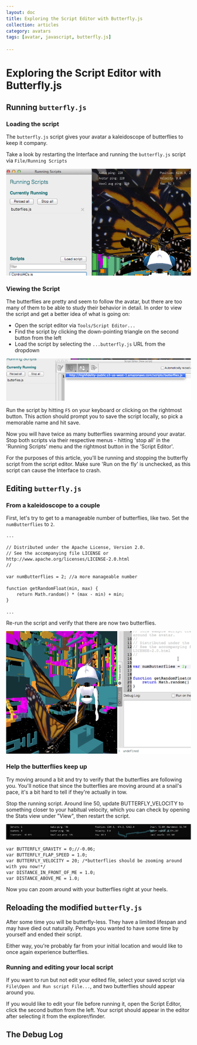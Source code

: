 ```yaml
---
layout: doc
title: Exploring the Script Editor with Butterfly.js
collection: articles
category: avatars
tags: [avatar, javascript, butterfly.js]

---
```


# Exploring the Script Editor with Butterfly.js

## Running `butterfly.js`

### Loading the script

The `butterfly.js` script gives your avatar a kaleidoscope of butterflies to keep it company. 

Take a look by restarting the Interface and running the `butterfly.js` script via `File/Running Scripts`

![Big Flock of Butterflies ](./images/big_flock.png "Big Flock of Butterflies")

### Viewing the Script

The butterflies are pretty and seem to follow the avatar, but there are too many of them to be able to study their behavior in detail. In order to view the script and get a better idea of what is going on:

- Open the script editor via `Tools/Script Editor...`
- Find the script by clicking the down-pointing triangle on the second button from the left
- Load the script by selecting the `...butterfly.js` URL from the dropdown

![Loading Butterflies ](./images/loading_butterflies.png "Loading Butterflies")

Run the script by hitting `F5` on your keyboard or clicking on the rightmost button. This action should prompt you to save the script locally, so pick a memorable name and hit save. 

Now you will have twice as many butterflies swarming around your avatar. Stop both scripts via their respective menus - hitting 'stop all' in the 'Running Scripts' menu and the rightmost button in the 'Script Editor'. 

For the purposes of this article, you'll be running and stopping the butterfly script from the script editor. Make sure 'Run on the fly' is unchecked, as this script can cause the Interface to crash. 

## Editing `butterfly.js`

### From a kaleidoscope to a couple

First, let's try to get to a manageable number of butterflies, like two. Set the `numButterflies` to `2`.

```
...

// Distributed under the Apache License, Version 2.0.
// See the accompanying file LICENSE or http://www.apache.org/licenses/LICENSE-2.0.html
//

var numButterflies = 2; //a more manageable number

function getRandomFloat(min, max) {
    return Math.random() * (max - min) + min;
}

...
```
Re-run the script and verify that there are now two butterflies.

![Two Butterflies](./images/two_butterflies.png "Two Butterflies")

### Help the butterflies keep up

Try moving around a bit and try to verify that the butterflies are following you. You'll notice that since the butterflies are moving around at a snail's pace, it's a bit hard to tell if they're actually in tow. 

Stop the running script. Around line 50, update BUTTERFLY_VELOCITY to something closer to your habitual velocity, which you can check by opening the Stats view under "View", then restart the script. 

![Stats View](./images/stats_view.png "Stats View")

```
var BUTTERFLY_GRAVITY = 0;//-0.06;
var BUTTERFLY_FLAP_SPEED = 1.0;
var BUTTERFLY_VELOCITY = 20; /*butterflies should be zooming around with you now!*/
var DISTANCE_IN_FRONT_OF_ME = 1.0;
var DISTANCE_ABOVE_ME = 1.0;
```
Now you can zoom around with your butterflies right at your heels. 

## Reloading the modified `butterfly.js`

After some time you will be butterfly-less. They have a limited lifespan and may have died out naturally. Perhaps you wanted to have some time by yourself and ended their script. 

Either way, you're probably far from your initial location and would like to once again experience butterflies. 

### Running and editing your local script

If you want to run but not edit your edited file, select your saved script via `File\Open and Run script File...`, and two butterflies should appear around you. 

If you would like to edit your file before running it, open the Script Editor, click the second button from the left. Your script should appear in the editor after selecting it from the explorer/finder.

## The Debug Log

